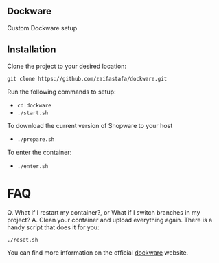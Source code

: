 ## Dockware

Custom Dockware setup

## Installation

Clone the project to your desired location: 

`git clone https://github.com/zaifastafa/dockware.git`

Run the following commands to setup:

* `cd dockware`
* `./start.sh`

To download the current version of Shopware to your host

* `./prepare.sh`

To enter the container: 

* `./enter.sh`

# FAQ 

Q. What if I restart my container?, or What if I switch branches in my project?
A. Clean your container and upload everything again. There is a handy script that does it for you:

`./reset.sh`

You can find more information on the official [dockware](https://dockware.io) website.
